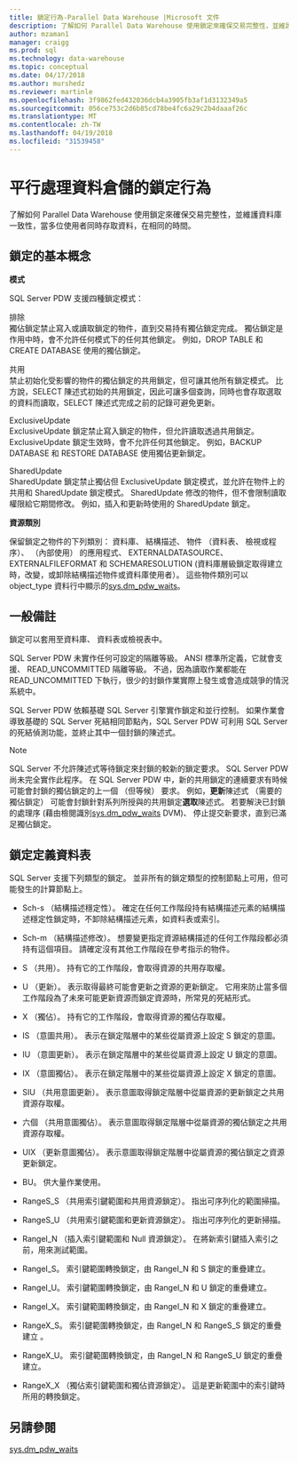 ```yaml
---
title: 鎖定行為-Parallel Data Warehouse |Microsoft 文件
description: 了解如何 Parallel Data Warehouse 使用鎖定來確保交易完整性，並維護資料庫一致性，當多位使用者同時存取資料，在相同的時間。
author: mzaman1
manager: craigg
ms.prod: sql
ms.technology: data-warehouse
ms.topic: conceptual
ms.date: 04/17/2018
ms.author: murshedz
ms.reviewer: martinle
ms.openlocfilehash: 3f9862fed432036dcb4a3905fb3af1d3132349a5
ms.sourcegitcommit: 056ce753c2d6b85cd78be4fc6a29c2b4daaaf26c
ms.translationtype: MT
ms.contentlocale: zh-TW
ms.lasthandoff: 04/19/2018
ms.locfileid: "31539458"
---
```

# <a name="locking-behavior-in-parallel-data-warehouse"></a>平行處理資料倉儲的鎖定行為
了解如何 Parallel Data Warehouse 使用鎖定來確保交易完整性，並維護資料庫一致性，當多位使用者同時存取資料，在相同的時間。  
  
## <a name="Basics"></a>鎖定的基本概念  
**模式**  
  
SQL Server PDW 支援四種鎖定模式：  
  
排除  
獨佔鎖定禁止寫入或讀取鎖定的物件，直到交易持有獨佔鎖定完成。 獨佔鎖定是作用中時，會不允許任何模式下的任何其他鎖定。 例如，DROP TABLE 和 CREATE DATABASE 使用的獨佔鎖定。  
  
共用  
禁止初始化受影響的物件的獨佔鎖定的共用鎖定，但可讓其他所有鎖定模式。 比方說，SELECT 陳述式初始的共用鎖定，因此可讓多個查詢，同時也會存取選取的資料而讀取，SELECT 陳述式完成之前的記錄可避免更新。  
  
ExclusiveUpdate  
ExclusiveUpdate 鎖定禁止寫入鎖定的物件，但允許讀取透過共用鎖定。 ExclusiveUpdate 鎖定生效時，會不允許任何其他鎖定。 例如，BACKUP DATABASE 和 RESTORE DATABASE 使用獨佔更新鎖定。  
  
SharedUpdate  
SharedUpdate 鎖定禁止獨佔但 ExclusiveUpdate 鎖定模式，並允許在物件上的共用和 SharedUpdate 鎖定模式。 SharedUpdate 修改的物件，但不會限制讀取權限給它期間修改。 例如，插入和更新時使用的 SharedUpdate 鎖定。  
  
**資源類別**  
  
保留鎖定之物件的下列類別： 資料庫、 結構描述、 物件 （資料表、 檢視或程序）、 （內部使用） 的應用程式、 EXTERNALDATASOURCE、 EXTERNALFILEFORMAT 和 SCHEMARESOLUTION (資料庫層級鎖定取得建立時，改變，或卸除結構描述物件或資料庫使用者）。 這些物件類別可以 object_type 資料行中顯示的[sys.dm_pdw_waits](../relational-databases/system-dynamic-management-views/sys-dm-pdw-waits-transact-sql.md)。  
  
## <a name="Remarks"></a>一般備註  
鎖定可以套用至資料庫、 資料表或檢視表中。  
  
SQL Server PDW 未實作任何可設定的隔離等級。 ANSI 標準所定義，它就會支援、 READ_UNCOMMITTED 隔離等級。 不過，因為讀取作業都能在 READ_UNCOMMITTED 下執行，很少的封鎖作業實際上發生或會造成競爭的情況系統中。  
  
SQL Server PDW 依賴基礎 SQL Server 引擎實作鎖定和並行控制。 如果作業會導致基礎的 SQL Server 死結相同節點內，SQL Server PDW 可利用 SQL Server 的死結偵測功能，並終止其中一個封鎖的陳述式。  
  
> [!NOTE]  
> SQL Server 不允許陳述式等待鎖定來封鎖的較新的鎖定要求。 SQL Server PDW 尚未完全實作此程序。 在 SQL Server PDW 中，新的共用鎖定的連續要求有時候可能會封鎖的獨佔鎖定的上一個 （但等候） 要求。 例如，**更新**陳述式 （需要的獨佔鎖定） 可能會封鎖針對系列所授與的共用鎖定**選取**陳述式。 若要解決已封鎖的處理序 (藉由檢閱識別[sys.dm_pdw_waits](../relational-databases/system-dynamic-management-views/sys-dm-pdw-waits-transact-sql.md) DVM)、 停止提交新要求，直到已滿足獨佔鎖定。  
  
## <a name="lock-definition-table"></a>鎖定定義資料表  
SQL Server 支援下列類型的鎖定。 並非所有的鎖定類型的控制節點上可用，但可能發生的計算節點上。  
  
-   Sch-s （結構描述穩定性）。 確定在任何工作階段持有結構描述元素的結構描述穩定性鎖定時，不卸除結構描述元素，如資料表或索引。  
  
-   Sch-m （結構描述修改）。 想要變更指定資源結構描述的任何工作階段都必須持有這個項目。 請確定沒有其他工作階段在參考指示的物件。  
  
-   S （共用）。 持有它的工作階段，會取得資源的共用存取權。  
  
-   U （更新）。 表示取得最終可能會更新之資源的更新鎖定。 它用來防止當多個工作階段為了未來可能更新資源而鎖定資源時，所常見的死結形式。  
  
-   X （獨佔）。 持有它的工作階段，會取得資源的獨佔存取權。  
  
-   IS （意圖共用）。 表示在鎖定階層中的某些從屬資源上設定 S 鎖定的意圖。  
  
-   IU （意圖更新）。 表示在鎖定階層中的某些從屬資源上設定 U 鎖定的意圖。  
  
-   IX （意圖獨佔）。 表示在鎖定階層中的某些從屬資源上設定 X 鎖定的意圖。  
  
-   SIU （共用意圖更新）。 表示意圖取得鎖定階層中從屬資源的更新鎖定之共用資源存取權。  
  
-   六個 （共用意圖獨佔）。 表示意圖取得鎖定階層中從屬資源的獨佔鎖定之共用資源存取權。  
  
-   UIX （更新意圖獨佔）。 表示意圖取得鎖定階層中從屬資源的獨佔鎖定之資源更新鎖定。  
  
-   BU。 供大量作業使用。  
  
-   RangeS_S （共用索引鍵範圍和共用資源鎖定）。 指出可序列化的範圍掃描。  
  
-   RangeS_U （共用索引鍵範圍和更新資源鎖定）。 指出可序列化的更新掃描。  
  
-   RangeI_N （插入索引鍵範圍和 Null 資源鎖定）。 在將新索引鍵插入索引之前，用來測試範圍。  
  
-   RangeI_S。 索引鍵範圍轉換鎖定，由 RangeI_N 和 S 鎖定的重疊建立。  
  
-   RangeI_U。 索引鍵範圍轉換鎖定，由 RangeI_N 和 U 鎖定的重疊建立。  
  
-   RangeI_X。 索引鍵範圍轉換鎖定，由 RangeI_N 和 X 鎖定的重疊建立。  
  
-   RangeX_S。 索引鍵範圍轉換鎖定，由 RangeI_N 和 RangeS_S 鎖定的重疊建立 。  
  
-   RangeX_U。 索引鍵範圍轉換鎖定，由 RangeI_N 和 RangeS_U 鎖定的重疊建立。  
  
-   RangeX_X （獨佔索引鍵範圍和獨佔資源鎖定）。 這是更新範圍中的索引鍵時所用的轉換鎖定。  
  
## <a name="see-also"></a>另請參閱  
<!-- MISSING LINKS 
[Common Metadata Query Examples &#40;SQL Server PDW&#41;](../sqlpdw/common-metadata-query-examples-sql-server-pdw.md)  
-->
[sys.dm_pdw_waits](../relational-databases/system-dynamic-management-views/sys-dm-pdw-waits-transact-sql.md)  
  
